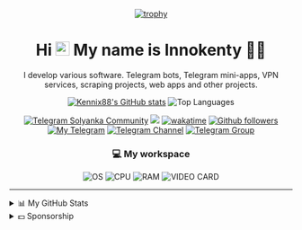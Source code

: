 <div align="center">

[![trophy](https://github-profile-trophy.vercel.app/?username=kennix88&theme=gruvbox&no-bg=true&no-frame=true&row=1)](https://github.com/ryo-ma/github-profile-trophy)

# Hi <img src="https://media.giphy.com/media/hvRJCLFzcasrR4ia7z/giphy.gif" width="25px" height="25px"> My name is Innokenty 👨‍💻

I develop various software. Telegram bots, Telegram mini-apps, VPN services, scraping projects, web apps and other projects.

[![Kennix88's GitHub stats](https://github-readme-stats-kennix.vercel.app/api?username=Kennix88&show_icons=true&rank_icon=default&title_color=0891b2&text_color=ffffff&icon_color=0891b2&bg_color=1c1917&hide_border=true&width=200&show=reviews,discussions_started,discussions_answered,prs_merged&include_all_commits=true)](https://github.com/anuraghazra/github-readme-stats)
![Top Languages](https://github-readme-stats-kennix.vercel.app/api/top-langs/?username=Kennix88&layout=compact&langs_count=20&title_color=0891b2&text_color=ffffff&icon_color=0891b2&bg_color=1c1917&hide_border=true&custom_title=Top%20%Languages)

[![Telegram Solyanka Community](https://img.shields.io/endpoint?label=Solyanka%20community&style=for-the-badge&color=0891b2&labelColor=1c1917&url=https%3A%2F%2Ftg.sumanjay.workers.dev%2Fsolycmty)](https://t.me/solycmty)
![](https://komarev.com/ghpvc/?username=Kennix88&style=for-the-badge&abbreviated=true)
[![wakatime](https://wakatime.com/badge/user/9268c051-c861-45cc-b927-3babf56c56d9.svg?style=for-the-badge&color=0891b2&labelColor=1c1917)](https://www.github.com/Kennix88)
[![Github followers](https://img.shields.io/github/followers/Kennix88?logo=github&style=for-the-badge&color=0891b2&labelColor=1c1917)](https://www.github.com/Kennix88)
[![My Telegram](https://img.shields.io/badge/Send-2CA5E0?style=for-the-badge&color=0891b2&labelColor=1c1917&label=My%20Telegram&logo=telegram&logoColor=26A5E4)](https://t.me/Kennix88)
[![Telegram Channel](https://img.shields.io/endpoint?style=for-the-badge&color=0891b2&labelColor=1c1917&url=https%3A%2F%2Ftg.sumanjay.workers.dev%2Fkennixdev&label=Channel)](https://t.me/KennixDev)
[![Telegram Group](https://img.shields.io/endpoint?label=Group&style=for-the-badge&color=0891b2&labelColor=1c1917&url=https%3A%2F%2Ftg.sumanjay.workers.dev%2FKennixDevGroup)](https://t.me/KennixDevGroup)

### 💻 My workspace

![OS](https://img.shields.io/badge/windows-%230078d4.svg?&style=for-the-badge&logo=windows&logoColor=white&labelColor=1c1917&label=OS)
![CPU](https://img.shields.io/badge/AMD-Ryzen%209%203900x-%23ED1C24.svg?&style=for-the-badge&logo=amd&logoColor=white&labelColor=1c1917)
![RAM](https://img.shields.io/badge/RAM-64GB-%23ECD53F.svg?&style=for-the-badge&logoColor=white&labelColor=1c1917)
![VIDEO СARD](https://img.shields.io/badge/nvidia-gtx%201050ti-%2376B900?&style=for-the-badge&logo=nvidia&logoColor=white&labelColor=1c1917)

</div>

---

<details>
<summary>📊 My GitHub Stats</summary>
<div align="center">

![GitHub Profile Summary](https://github-profile-summary-cards.vercel.app/api/cards/profile-details?username=Kennix88&theme=tokyonight)
![WakaTime stats](https://github-readme-stats.vercel.app/api/wakatime?username=@Kennix88&show_icons=true&layout=compact&count_private=true&title_color=0891b2&text_color=ffffff&icon_color=0891b2&bg_color=1c1917&hide_border=true&show_icons=true)

</div>
</details>

<details>
<summary>💵 Sponsorship</summary>

If you want to support me, I will be very happy about it. 🥺👉👈

- TON or Jettons or TON NFT or TG-Names:
```
UQAjDnbTYmkesnuG0DZv-PeMo3lY-B-K6mfArUBEEdAb4xaJ
```
- USDT (TON): 
```
UQAx6-hmc4Rivjtg9ynmMxMY8-DUHvQ4oEYAmTexrDSvJL9C
```
- USDT (TRC20): 
```
TLE1PXm5WR3MzDH5TXueVqRciMENHv289w
```
- USDT (SOL): 
```
EN8uqaN6EVL8SmqvjU8VjyV7RSequNHY2NgH3poekLpd
```
- USDT (ERC20): 
```
0xBEE3bC268B49308B7dddCA791233d763a0D85B8F
```
- BTC: 
```
1Ai9bL7862KQrcHymkakgaEAsDL5M3uNyX
```
- ETH: 
```
0xBEE3bC268B49308B7dddCA791233d763a0D85B8F
```
- XAUT (TON): 
```
UQAx6-hmc4Rivjtg9ynmMxMY8-DUHvQ4oEYAmTexrDSvJL9C
```
- XAUT (ERC20): 
```
0xBEE3bC268B49308B7dddCA791233d763a0D85B8F
```
- Telegram Wallet: [@kennix88](https://t.me/Kennix88)
- Donation Alerts: [—> GO <—](https://www.donationalerts.com/r/kennixdev)

</details>

